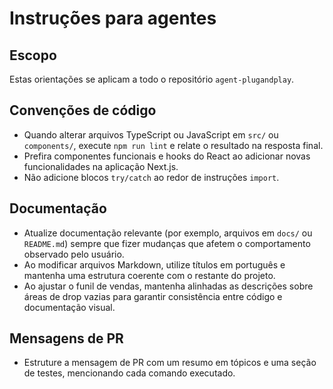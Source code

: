 # Instruções para agentes

## Escopo
Estas orientações se aplicam a todo o repositório `agent-plugandplay`.

## Convenções de código
- Quando alterar arquivos TypeScript ou JavaScript em `src/` ou `components/`, execute `npm run lint` e relate o resultado na resposta final.
- Prefira componentes funcionais e hooks do React ao adicionar novas funcionalidades na aplicação Next.js.
- Não adicione blocos `try/catch` ao redor de instruções `import`.

## Documentação
- Atualize documentação relevante (por exemplo, arquivos em `docs/` ou `README.md`) sempre que fizer mudanças que afetem o comportamento observado pelo usuário.
- Ao modificar arquivos Markdown, utilize títulos em português e mantenha uma estrutura coerente com o restante do projeto.
- Ao ajustar o funil de vendas, mantenha alinhadas as descrições sobre áreas de drop vazias para garantir consistência entre código e documentação visual.

## Mensagens de PR
- Estruture a mensagem de PR com um resumo em tópicos e uma seção de testes, mencionando cada comando executado.
